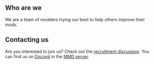 ## Who are we
We are a team of modders trying our best to help others improve their mods. 

## Contacting us
Are you interested to join us? Check out the [recruitment discussion](https://url.moddinginquisition.org/recruitment). You can find us on [Discord](https://url.moddinginquisition.org/discord) in the [MMD server](https://discord.mcmoddev.com).
